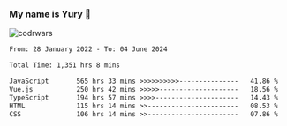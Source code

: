 ### My name is Yury 👋 
![codrwars](https://www.codewars.com/users/litury/badges/micro) 


<!--START_SECTION:waka-->

```txt
From: 28 January 2022 - To: 04 June 2024

Total Time: 1,351 hrs 8 mins

JavaScript       565 hrs 33 mins >>>>>>>>>>---------------   41.86 %
Vue.js           250 hrs 42 mins >>>>>--------------------   18.56 %
TypeScript       194 hrs 57 mins >>>>---------------------   14.43 %
HTML             115 hrs 14 mins >>-----------------------   08.53 %
CSS              106 hrs 14 mins >>-----------------------   07.86 %
```

<!--END_SECTION:waka-->

